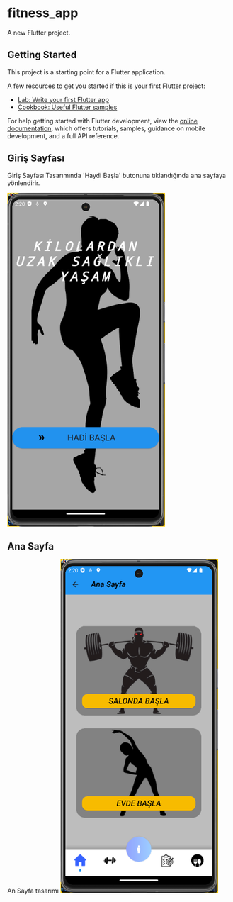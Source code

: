 # fitness_app

A new Flutter project.

## Getting Started

This project is a starting point for a Flutter application.

A few resources to get you started if this is your first Flutter project:

- [Lab: Write your first Flutter app](https://docs.flutter.dev/get-started/codelab)
- [Cookbook: Useful Flutter samples](https://docs.flutter.dev/cookbook)

For help getting started with Flutter development, view the
[online documentation](https://docs.flutter.dev/), which offers tutorials,
samples, guidance on mobile development, and a full API reference.

## Giriş Sayfası
Giriş Sayfası Tasarımında 'Haydi Başla' butonuna tıklandığında ana sayfaya yönlendirir.

![](https://github.com/Pusatthsyn/fitness_app/blob/main/assets/app_screes/Screenshot%202024-01-06%20142010.png)

## Ana Sayfa
An Sayfa tasarımı
![](https://github.com/Pusatthsyn/fitness_app/blob/main/assets/app_screes/Screenshot%202024-01-06%20142024.png)
